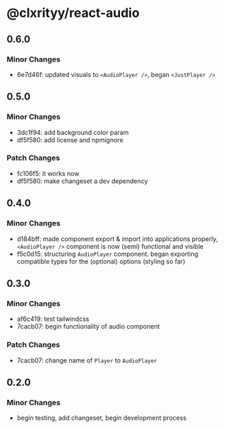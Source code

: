 # @clxrityy/react-audio

## 0.6.0

### Minor Changes

- 6e7d46f: updated visuals to `<AudioPlayer />`, began `<JustPlayer />`

## 0.5.0

### Minor Changes

- 3dc1f94: add background color param
- df5f580: add license and npmignore

### Patch Changes

- fc106f5: it works now
- df5f580: make changeset a dev dependency

## 0.4.0

### Minor Changes

- d184bff: made component export & import into applications properly, `<AudioPlayer />` component is now (semi) functional and visible
- f5c0d15: structuring `AudioPlayer` component. began exporting compatible types for the (optional) options (styling so far)

## 0.3.0

### Minor Changes

- af6c419: test tailwindcss
- 7cacb07: begin functionality of audio component

### Patch Changes

- 7cacb07: change name of `Player` to `AudioPlayer`

## 0.2.0

### Minor Changes

- begin testing, add changeset, begin development process
